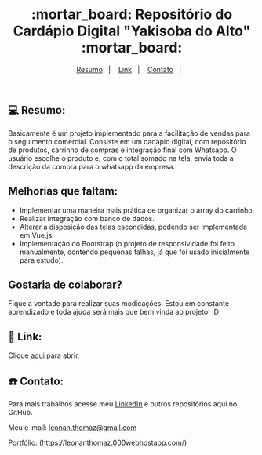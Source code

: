 <h1 align="center">
  :mortar_board: Repositório do Cardápio Digital "Yakisoba do Alto" :mortar_board:
</h1>

<p align="center">
<a href="#-projeto">Resumo</a>&nbsp;&nbsp;&nbsp;|&nbsp;&nbsp;&nbsp;
  <a href="#rocket-tecnologias">Link</a>&nbsp;&nbsp;&nbsp;|&nbsp;&nbsp;&nbsp;  
  <a href="#-layout">Contato</a>&nbsp;&nbsp;&nbsp;|&nbsp;&nbsp;&nbsp;
</p>

<br>

## 💻 Resumo:

 Basicamente é um projeto implementado para a facilitação de vendas para o seguimento comercial. Consiste em um cadápio digital, com repositório de produtos, carrinho de compras e integração final com Whatsapp. O usuário escolhe o produto e, com o total somado na tela, envia toda a descrição da compra para o whatsapp da empresa.

 ## Melhorias que faltam:

- Implementar uma maneira mais prática de organizar o array do carrinho.
- Realizar integração com banco de dados.
- Alterar a disposição das telas escondidas, podendo ser implementada em Vue.js.
- Implementação do Bootstrap (o projeto de responsividade foi feito manualmente, contendo pequenas falhas, já que foi usado inicialmente para estudo).

## Gostaria de colaborar?

Fique a vontade para realizar suas modicações. Estou em constante aprendizado e toda ajuda será mais que bem vinda ao projeto!  :D

## :rocket: Link:

Clique [aqui](https://github.com/leonanthomaz) para abrir.

## :telephone: Contato:

Para mais trabalhos acesse meu [LinkedIn](https://www.linkedin.com/in/leonan-thomaz-921027163/) e outros repositórios aqui no GitHub. 

Meu e-mail: leonan.thomaz@gmail.com

Portfólio: (https://leonanthomaz.000webhostapp.com/)